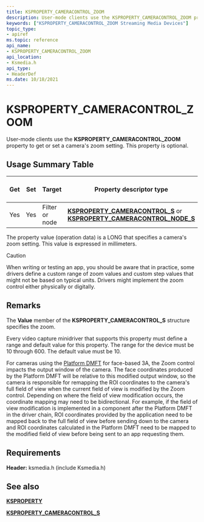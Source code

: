 ```yaml
---
title: KSPROPERTY_CAMERACONTROL_ZOOM
description: User-mode clients use the KSPROPERTY_CAMERACONTROL_ZOOM property to get or set a camera's zoom setting. This property is optional.
keywords: ["KSPROPERTY_CAMERACONTROL_ZOOM Streaming Media Devices"]
topic_type:
- apiref
ms.topic: reference
api_name:
- KSPROPERTY_CAMERACONTROL_ZOOM
api_location:
- Ksmedia.h
api_type:
- HeaderDef
ms.date: 10/18/2021
---
```


# KSPROPERTY_CAMERACONTROL_ZOOM

User-mode clients use the **KSPROPERTY_CAMERACONTROL_ZOOM** property to get or set a camera's zoom setting. This property is optional.

## Usage Summary Table

| Get | Set | Target | Property descriptor type | Property value type |
|--|--|--|--|--|
| Yes | Yes | Filter or node | [**KSPROPERTY_CAMERACONTROL_S**](/windows-hardware/drivers/ddi/ksmedia/ns-ksmedia-ksproperty_cameracontrol_s) or [**KSPROPERTY_CAMERACONTROL_NODE_S**](/windows-hardware/drivers/ddi/ksmedia/ns-ksmedia-ksproperty_cameracontrol_node_s) | LONG |

The property value (operation data) is a LONG that specifies a camera's zoom setting. This value is expressed in millimeters.

> [!CAUTION]
> When writing or testing an app, you should be aware that in practice, some drivers define a custom range of zoom values and custom step values that might not be based on typical units. Drivers might implement the zoom control either physically or digitally.

## Remarks

The **Value** member of the **KSPROPERTY_CAMERACONTROL_S** structure specifies the zoom.

Every video capture minidriver that supports this property must define a range and default value for this property. The range for the device must be 10 through 600. The default value must be 10.

For cameras using the [Platform DMFT](uvc-camera-implementation-guide.md#platform-device-mft) for face-based 3A, the Zoom control impacts the output window of the camera. The face coordinates produced by the Platform DMFT will be relative to this modified output window, so the camera is responsible for remapping the ROI coordinates to the camera's full field of view when the current field of view is modified by the Zoom control. Depending on where the field of view modification occurs, the coordinate mapping may need to be bidirectional. For example, if the field of view modification is implemented in a component after the Platform DMFT in the driver chain, ROI coordinates provided by the application need to be mapped back to the full field of view before sending down to the camera and ROI coordinates calculated in the Platform DMFT need to be mapped to the modified field of view before being sent to an app requesting them.

## Requirements

**Header:** ksmedia.h (include Ksmedia.h)

## See also

[**KSPROPERTY**](ksproperty-structure.md)

[**KSPROPERTY_CAMERACONTROL_S**](/windows-hardware/drivers/ddi/ksmedia/ns-ksmedia-ksproperty_cameracontrol_s)
